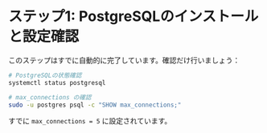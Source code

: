 # ステップ1: PostgreSQLのインストールと設定確認

このステップはすでに自動的に完了しています。確認だけ行いましょう：

```bash
# PostgreSQLの状態確認
systemctl status postgresql

# max_connections の確認
sudo -u postgres psql -c "SHOW max_connections;"
```

すでに `max_connections = 5` に設定されています。
